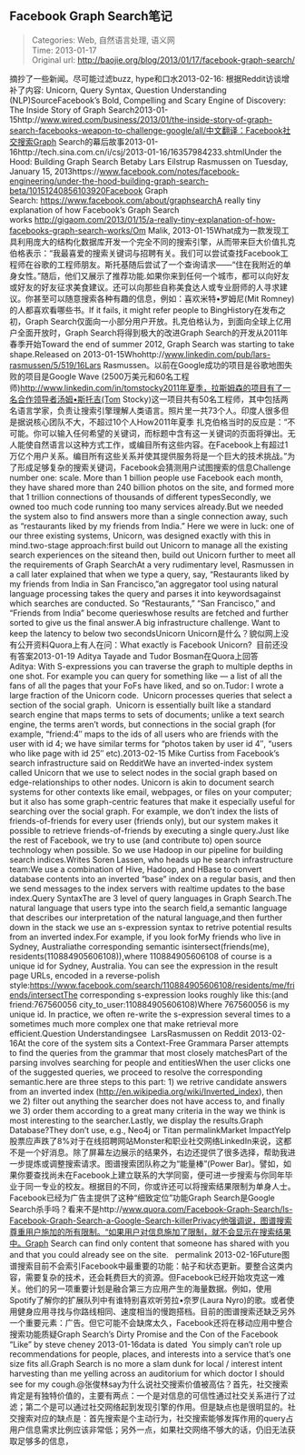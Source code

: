 Facebook Graph Search笔记
---
    
> Categories: Web, 自然语言处理, 语义网  
> Time: 2013-01-17  
> Original url: <http://baojie.org/blog/2013/01/17/facebook-graph-search/>
    
摘抄了一些新闻。尽可能过滤buzz, hype和口水2013-02-16: 根据Reddit访谈增补了内容: Unicorn, Query Syntax, Question Understanding (NLP)SourceFacebook’s Bold, Compelling and Scary Engine of Discovery: The Inside Story of Graph Search2013-01-15http://www.wired.com/business/2013/01/the-inside-story-of-graph-search-facebooks-weapon-to-challenge-google/all/中文翻译：Facebook社交搜索Graph Search的幕后故事2013-01-16http://tech.sina.com.cn/i/csj/2013-01-16/16357984233.shtmlUnder the Hood: Building Graph Search Betaby Lars Eilstrup Rasmussen on Tuesday, January 15, 2013https://www.facebook.com/notes/facebook-engineering/under-the-hood-building-graph-search-beta/10151240856103920Facebook Graph Search: https://www.facebook.com/about/graphsearchA really tiny explanation of how Facebook’s Graph Search works http://gigaom.com/2013/01/15/a-really-tiny-explanation-of-how-facebooks-graph-search-works/Om Malik, 2013-01-15What成为一款发现工具利用庞大的结构化数据库开发一个完全不同的搜索引擎，从而带来巨大价值扎克伯格表示：“我最喜爱的搜索关键词与招聘有关。我们可以尝试查找Facebook工程师在谷歌的工程师朋友。斯托基随后尝试了一个查询请求——“住在我附近的单身女性。”随后，他们又展示了推荐功能.如果你来到任何一个城市，都可以向好友或好友的好友征求美食建议。还可以向那些自称美食达人或专业厨师的人寻求建议。你甚至可以随意搜索各种有趣的信息，例如：喜欢米特•罗姆尼(Mit Romney)的人都喜欢看哪些书。If it fails, it might refer people to BingHistory在发布之初，Graph Search仅面向一小部分用户开放。扎克伯格认为，到面向全球上亿用户全面开放时，Graph Search将得到极大的改进Graph Search的开发从2011年春季开始Toward the end of summer 2012, Graph Search was starting to take shape.Released on 2013-01-15Whohttp://www.linkedin.com/pub/lars-rasmussen/5/519/16Lars Rasmussen。以前在Google成功的项目是谷歌地图失败的项目是Google Wave (2500万美元和60名工程师)http://www.linkedin.com/in/tomstocky2011年夏季，拉斯姆森的项目有了一名合作领导者汤姆•斯托吉(Tom Stocky)这一项目共有50名工程师，其中包括两名语言学家，负责让搜索引擎理解人类语言。照片里一共73个人。印度人很多但是据说核心团队不大，不超过10个人How2011年夏季 扎克伯格当时的反应是：“不可能。你可以输入任何希望的关键词，而标题中含有这一关键词的页面将弹出。无人能使自然语言以这种方式工作，或编目所有这些内容。在Facebook上有超过1万亿个用户关系。编目所有这些关系并使其提供服务将是一个巨大的技术挑战。”为了形成足够复杂的搜索关键词，Facebook会猜测用户试图搜索的信息Challenge number one: scale. More than 1 billion people use Facebook each month, they have shared more than 240 billion photos on the site, and formed more that 1 trillion connections of thousands of different typesSecondly, we owned too much code running too many services already.But we needed the system also to find answers more than a single connection away, such as “restaurants liked by my friends from India.” Here we were in luck: one of our three existing systems, Unicorn, was designed exactly with this in mind.two-stage approach:first build out Unicorn to manage all the existing search experiences on the siteand then, build out Unicorn further to meet all the requirements of Graph SearchAt a very rudimentary level, Rasmussen in a call later explained that when we type a query, say, “Restaurants liked by my friends from India in San Francisco,”an aggregator tool using natural language processing takes the query and parses it into keywordsagainst which searches are conducted. So “Restaurants,” “San Francisco,” and “Friends from India” become querieswhose results are fetched and further sorted to give us the final answer.A big infrastructure challenge. Want to keep the latency to below two secondsUnicorn     Unicorn是什么？貌似网上没有公开资料Quora上有人在问：What exactly is Facebook Unicorn?  目前还没有答案2013-01-19 Aditya Tayade and Tudor Bosman在Quora上回答Aditya: With S-expressions you can traverse the graph to multiple depths in one shot. For example you can query for something like — a list of all the fans of all the pages that your FoFs have liked, and so on.Tudor: I wrote a large fraction of the Unicorn code.  Unicorn processes queries that select a section of the social graph.  Unicorn is essentially built like a standard search engine that maps terms to sets of documents; unlike a text search engine, the terms aren’t words, but connections in the social graph (for example, “friend:4″ maps to the ids of all users who are friends with the user with id 4; we have similar terms for “photos taken by user id 4″, “users who like page with id 25″ etc).2013-02-15 Mike Curtiss from Facebook’s search infrastructure said on RedditWe have an inverted-index system called Unicorn that we use to select nodes in the social graph based on edge-relationships to other nodes. Unicorn is akin to document search systems for other contexts like email, webpages, or files on your computer; but it also has some graph-centric features that make it especially useful for searching over the social graph. For example, we don’t index the lists of friends-of-friends for every user (friends only), but our system makes it possible to retrieve friends-of-friends by executing a single query.Just like the rest of Facebook, we try to use (and contribute to) open source technology when possible. So we use Hadoop in our pipeline for building search indices.Writes Soren Lassen, who heads up he search infrastructure team:We use a combination of Hive, Hadoop, and HBase to convert database contents into an inverted “base” index on a regular basis, and then we send messages to the index servers with realtime updates to the base index.Query SyntaxThe are 3 level of query languages in Graph Search.The natural language that users type into the search field,a semantic language that describes our interpretation of the natural language,and then further down in the stack we use an s-expression syntax to retrive potential results from an inverted index.For example, if you look forMy friends who live in Sydney, Australiathe corresponding semantic isintersect(friends(me), residents(110884905606108)),where 110884905606108 of course is a unique id for Sydney, Australia. You can see the expression in the result page URLs, encoded in a reverse-polish style:https://www.facebook.com/search/110884905606108/residents/me/friends/intersectThe corresponding s-expression looks roughly like this:(and friend:767560056 city_to_user:110884905606108)Where 767560056 is my unique id. In practice, we often re-write the s-expression several times to a sometimes much more complex one that make retrieval more efficient.Question Understandingsee  LarsRasmussen on Reddit 2013-02-16At the core of the system sits a Context-Free Grammara Parser attempts to find the queries from the grammar that most closely matchesPart of the parsing involves searching for people and entitiesWhen the user clicks one of the suggested queries, we proceed to resolve the corresponding semantic.here are three steps to this part: 1) we retrive candidate answers from an inverted index (http://en.wikipedia.org/wiki/Inverted_index), then we 2) filter out anything the searcher does not have access to, and finally we 3) order them according to a great many criteria in the way we think is most interesting to the searcher.Lastly, we display the results.Graph Database?They don’t use, e.g., Neo4j or Titan permalinkMarket ImpactYelp股票应声跌了8%对于在线招聘网站Monster和职业社交网络LinkedIn来说，这都不是一个好消息。除了屏幕左边展示的结果外，右边还提供了很多选择，帮助我进一步提炼或调整搜索请求。图谱搜索团队称之为“能量棒”(Power Bar)。譬如，如果你要查找尚未在Facebook上建立联系的大学同窗，便可进一步搜索与你同年毕业于同一专业的校友。根据目的不同，你或许还可以将搜索结果限制为单身人士。Facebook已经为广告主提供了这种“细致定位”功能Graph Search是Google Search杀手吗？看来不是http://www.quora.com/Facebook-Graph-Search/Is-Facebook-Graph-Search-a-Google-Search-killerPrivacy他强调说，图谱搜索尊重用户施加的所有限制。“如果用户对信息施加了限制，就不会显示在搜索结果中。Graph Search can find only content that someone has shared with you and that you could already see on the site.   permalink 2013-02-16Future图谱搜索目前不会索引Facebook中最重要的功能：帖子和状态更新。要整合这类内容，需要复杂的技术，还会耗费巨大的资源。但Facebook已经开始攻克这一难关。他们的另一项重要计划是融合第三方应用产生的海量数据。例如，使用Spotify了解你的扩展队列中有谁特别喜欢听劳拉•奈罗(Laura Nyro)的歌。或者使用健身应用寻找与你路线相同、速度相当的慢跑搭档。目前的图谱搜索还缺乏另外一个重要元素：广告。但它可能不会缺席太久，Facebook还将在移动应用中整合搜索功能质疑Graph Search’s Dirty Promise and the Con of the Facebook “Like” by steve cheney 2013-01-16data is dated  You simply can’t role up recommendations for people, places, and interests into a service that’s one size fits all.Graph Search is no more a slam dunk for local / interest intent harvesting than me yelling across an auditorium for which doctor I should see for my cough.@张俊林say为什么说社交搜索价值被高估？首先，社交搜索肯定是有独特价值的，主要有两点：一个是对信息的可信性通过社交关系进行了过滤；第二个是可以通过社交网络起到发现引擎的作用。但是缺点也是很明显的。社交搜索对应的缺点是：首先搜索是个主动行为，社交搜索能够发挥作用的query占用户信息需求比例应该非常低；另外一点，如果社交网络不够大的话，仍旧无法获取足够多的信息，     
    